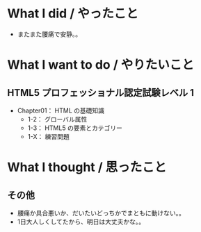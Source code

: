 # What I did / やったこと
- またまた腰痛で安静。。

# What I want to do / やりたいこと
## HTML5 プロフェッショナル認定試験レベル 1
- Chapter01： HTML の基礎知識
    - 1-2： グローバル属性
    - 1-3： HTML5 の要素とカテゴリー
    - 1-X： 練習問題

# What I thought / 思ったこと
## その他
- 腰痛か具合悪いか、だいたいどっちかでまともに動けない。。
- 1日大人しくしてたから、明日は大丈夫かな。。
